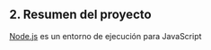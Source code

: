  
## 2. Resumen del proyecto

[Node.js](https://nodejs.org/es/) es un entorno de ejecución para JavaScript

